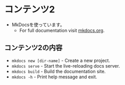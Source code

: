 #  コンテンツ2

- MkDocsを使っています。
    - For full documentation visit [mkdocs.org](https://www.mkdocs.org).

## コンテンツ2の内容

* `mkdocs new [dir-name]` - Create a new project.
* `mkdocs serve` - Start the live-reloading docs server.
* `mkdocs build` - Build the documentation site.
* `mkdocs -h` - Print help message and exit.